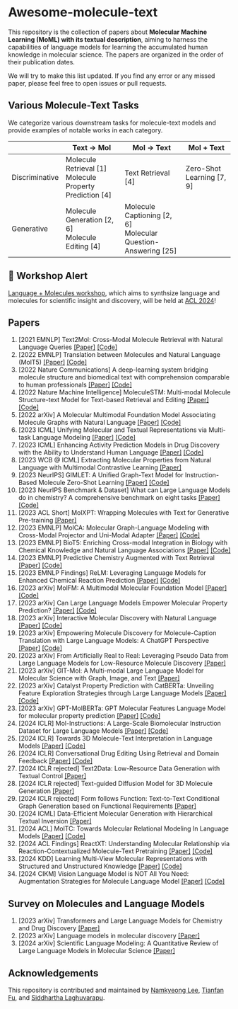 # Awesome-molecule-text
This repository is the collection of papers about **Molecular Machine Learning (MoML) with its textual description**,
aiming to harness the capabilities of language models for learning the accumulated human knowledge in molecular science.
The papers are organized in the order of their publication dates.

We will try to make this list updated. If you find any error or any missed paper, please feel free to open issues or pull requests.


## Various Molecule-Text Tasks

We categorize various downstream tasks for molecule-text models and provide examples of notable works in each category.

|                | Text &rarr; Mol | Mol &rarr; Text | Mol + Text |
|----------------|---------------------|---------------------|--------------------| 
| Discriminative | Molecule Retrieval [1] <br/> Molecule Property Prediction [4] | Text Retrieval [4] | Zero-Shot Learning [7, 9] | 
| Generative     | Molecule Generation [2, 6] <br/> Molecule Editing [4] | Molecule Captioning [2, 6] <br/> Molecular Question-Answering [25] | 

## :rotating_light: Workshop Alert
[Language + Molecules workshop](https://language-plus-molecules.github.io/), which aims to synthsize language and molecules for scientific insight and discovery, will be held at [ACL 2024](https://2024.aclweb.org/)!

## Papers
1. [2021 EMNLP] Text2Mol: Cross-Modal Molecule Retrieval with Natural Language Queries [[Paper]](https://aclanthology.org/2021.emnlp-main.47/) [[Code]](https://github.com/cnedwards/text2mol)
2. [2022 EMNLP] Translation between Molecules and Natural Language (MolT5) [[Paper]](https://aclanthology.org/2022.emnlp-main.26/) [[Code]](https://github.com/blender-nlp/MolT5)
3. [2022 Nature Communications] A deep-learning system bridging molecule structure and biomedical text with comprehension comparable to human professionals [[Paper]](https://www.nature.com/articles/s41467-022-28494-3) [[Code]](https://github.com/thunlp/KV-PLM)
4. [2022 Nature Machine Intelligence] MoleculeSTM: Multi-modal Molecule Structure-text Model for Text-based Retrieval and Editing [[Paper]](https://arxiv.org/abs/2212.10789) [[Code]](https://github.com/chao1224/MoleculeSTM)
5. [2022 arXiv] A Molecular Multimodal Foundation Model Associating Molecule Graphs with Natural Language [[Paper]](https://arxiv.org/abs/2209.05481) [[Code]](https://github.com/BingSu12/MoMu)
6. [2023 ICML] Unifying Molecular and Textual Representations via Multi-task Language Modeling [[Paper]](https://arxiv.org/abs/2301.12586) [[Code]](https://github.com/GT4SD/multitask_text_and_chemistry_t5) 
7. [2023 ICML] Enhancing Activity Prediction Models in Drug Discovery with the Ability to Understand Human Language [[Paper]](https://proceedings.mlr.press/v202/seidl23a/seidl23a.pdf) [[Code]](https://github.com/ml-jku/clamp)
8. [2023 WCB @ ICML] Extracting Molecular Properties from Natural Language with Multimodal Contrastive Learning [[Paper]](https://arxiv.org/abs/2307.12996)
9. [2023 NeurIPS] GIMLET: A Unified Graph-Text Model for Instruction-Based Molecule Zero-Shot Learning [[Paper]](https://arxiv.org/abs/2306.13089) [[Code]](https://github.com/zhao-ht/GIMLET)
10. [2023 NeurIPS Benchmark & Dataset] What can Large Language Models do in chemistry? A comprehensive benchmark on eight tasks [[Paper]](https://arxiv.org/abs/2305.18365) [[Code]](https://github.com/ChemFoundationModels/ChemLLMBench)
11. [2023 ACL Short] MolXPT: Wrapping Molecules with Text for Generative Pre-training [[Paper]](https://aclanthology.org/2023.acl-short.138/)
12. [2023 EMNLP] MolCA: Molecular Graph-Language Modeling with Cross-Modal Projector and Uni-Modal Adapter [[Paper]](https://arxiv.org/abs/2310.12798) [[Code]](https://github.com/acharkq/MolCA)
13. [2023 EMNLP] BioT5: Enriching Cross-modal Integration in Biology with Chemical Knowledge and Natural Language Associations [[Paper]](https://arxiv.org/abs/2310.07276) [[Code]](https://github.com/QizhiPei/BioT5)
14. [2023 EMNLP] Predictive Chemistry Augmented with Text Retrieval [[Paper]](https://arxiv.org/abs/2312.04881) [[Code]](https://github.com/thomas0809/textreact)
15. [2023 EMNLP Findings] ReLM: Leveraging Language Models for Enhanced Chemical Reaction Prediction [[Paper]](https://arxiv.org/pdf/2310.13590.pdf) [[Code]](https://github.com/syr-cn/relm)
16. [2023 arXiv] MolFM: A Multimodal Molecular Foundation Model [[Paper]](https://arxiv.org/abs/2307.09484) [[Code]](https://github.com/PharMolix/OpenBioMed)
17. [2023 arXiv] Can Large Language Models Empower Molecular Property Prediction? [[Paper]](https://arxiv.org/abs/2307.07443) [[Code]](https://github.com/chnq/llm4mol)
18. [2023 arXiv] Interactive Molecular Discovery with Natural Language [[Paper]](https://arxiv.org/abs/2306.11976) [[Code]](https://github.com/Ellenzzn/ChatMol/tree/main)
19. [2023 arXiv] Empowering Molecule Discovery for Molecule-Caption Translation with Large Language Models: A ChatGPT Perspective [[Paper]](https://arxiv.org/abs/2306.06615) [[Code]](https://github.com/phenixace/MolReGPT)
20. [2023 arXiv] From Artificially Real to Real: Leveraging Pseudo Data from Large Language Models for Low-Resource Molecule Discovery [[Paper]](https://arxiv.org/abs/2309.05203)
20. [2023 arXiv] GIT-Mol: A Multi-modal Large Language Model for Molecular Science with Graph, Image, and Text [[Paper]](https://arxiv.org/abs/2308.06911)
21. [2023 arXiv] Catalyst Property Prediction with CatBERTa: Unveiling Feature Exploration Strategies through Large Language Models [[Paper]](https://arxiv.org/abs/2309.00563) [[Code]](https://github.com/hoon-ock/CatBERTa)
22. [2023 arXiv] GPT-MolBERTa: GPT Molecular Features Language Model for molecular property prediction [[Paper]](https://arxiv.org/abs/2310.03030) [[Code]](https://github.com/Suryanarayanan-Balaji/GPT-MolBERTa)
23. [2024 ICLR] Mol-Instructions: A Large-Scale Biomolecular Instruction Dataset for Large Language Models [[Paper]](https://arxiv.org/abs/2306.08018) [[Code]](https://github.com/zjunlp/Mol-Instructions)
24. [2024 ICLR] Towards 3D Molecule-Text Interpretation in Language Models [[Paper]](https://openreview.net/forum?id=xI4yNlkaqh) [[Code]](https://github.com/lsh0520/3D-MoLM)
25. [2024 ICLR] Conversational Drug Editing Using Retrieval and Domain Feedback [[Paper]](https://openreview.net/forum?id=yRrPfKyJQ2) [[Code]](https://github.com/chao1224/ChatDrug)
26. [2024 ICLR rejected] Text2Data: Low-Resource Data Generation with Textual Control [[Paper]](https://openreview.net/forum?id=Y2Txh5uGRe)
27. [2024 ICLR rejected] Text-guided Diffusion Model for 3D Molecule Generation [[Paper]](https://openreview.net/forum?id=FdUloEgBSE)
28. [2024 ICLR rejected] Form follows Function: Text-to-Text Conditional Graph Generation based on Functional Requirements [[Paper]](https://openreview.net/forum?id=Pu3qMB9aKD)
29. [2024 ICML] Data-Efficient Molecular Generation with Hierarchical Textual Inversion [[Paper]](https://openreview.net/forum?id=wwotGBxtC3)
30. [2024 ACL] MolTC: Towards Molecular Relational Modeling In Language Models [[Paper]](https://arxiv.org/abs/2402.03781) [[Code]](https://github.com/MangoKiller/MolTC)
31. [2024 ACL Findings] ReactXT: Understanding Molecular Relationship via Reaction-Contextualized Molecule-Text Pretraining [[Paper]](https://arxiv.org/abs/2405.14225) [[Code]](https://github.com/syr-cn/ReactXT)
32. [2024 KDD] Learning Multi-View Molecular Representations with Structured and Unstructured Knowledge [[Paper]](https://arxiv.org/abs/2406.09841) [[Code]](https://github.com/PharMolix/OpenBioMed)
33. [2024 CIKM] Vision Language Model is NOT All You Need: Augmentation Strategies for Molecule Language Model [[Paper]](arxiv.org/abs/2407.09043) [[Code]](https://github.com/Namkyeong/AMOLE)


## Survey on Molecules and Language Models
1. [2023 arXiv] Transformers and Large Language Models for Chemistry and Drug Discovery [[Paper]](https://arxiv.org/abs/2310.06083)
2. [2023 arXiv] Language models in molecular discovery [[Paper]](https://arxiv.org/abs/2309.16235)
3. [2024 arXiv] Scientific Language Modeling: A Quantitative Review of Large Language Models in Molecular Science [[Paper]](https://arxiv.org/abs/2402.04119)


## Acknowledgements
This repository is contributed and maintained by [Namkyeong Lee](https://namkyeong.github.io/), [Tianfan Fu](https://futianfan.github.io/), and [Siddhartha Laghuvarapu](https://siddharthal.github.io/).



